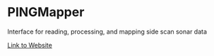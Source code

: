 # PINGMapper
Interface for reading, processing, and mapping side scan sonar data

[Link to Website](https://cameronbodine.github.io/PINGMapper/)
